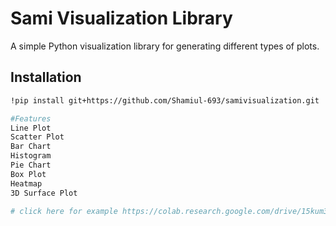 # Sami Visualization Library

A simple Python visualization library for generating different types of plots.

## Installation
```bash
!pip install git+https://github.com/Shamiul-693/samivisualization.git 

#Features
Line Plot
Scatter Plot
Bar Chart
Histogram
Pie Chart
Box Plot
Heatmap
3D Surface Plot

# click here for example https://colab.research.google.com/drive/15kum3kvfC7tPnI-5MiMTKDyZM_I13Zrk?usp=sharing
